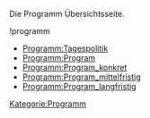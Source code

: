 Die Programm Übersichtsseite.

<categorytree depth=1>!programm</categorytree>

-   [Programm:Tagespolitik](/wiki/Programm:Tagespolitik "wikilink")
-   [Programm:Program](/wiki/Programm:Program "wikilink")
-   [Programm:Program\_konkret](/wiki/Programm:Program_konkret "wikilink")
-   [Programm:Program\_mittelfristig](/wiki/Programm:Program_mittelfristig "wikilink")
-   [Programm:Program\_langfristig](/wiki/Programm:Program_langfristig "wikilink")

[Kategorie:Programm](/wiki/Kategorie:Programm "wikilink")
